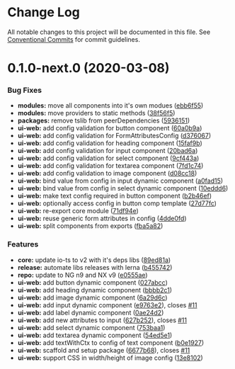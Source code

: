 # Change Log

All notable changes to this project will be documented in this file.
See [Conventional Commits](https://conventionalcommits.org) for commit guidelines.

# 0.1.0-next.0 (2020-03-08)


### Bug Fixes

* **modules:** move all components into it's own modues ([ebb6f55](https://github.com/orchestratora/orchestrator/commit/ebb6f556dd8151f95278e1587d5d0e8c0bbc3fd4))
* **modules:** move providers to static methods ([38f56f5](https://github.com/orchestratora/orchestrator/commit/38f56f50f0aa2470bf052f55daf3df41bca78b50))
* **packages:** remove tslib from peerDependencies ([5936151](https://github.com/orchestratora/orchestrator/commit/5936151a8482c2e018381adc9b4d12febf409fa6))
* **ui-web:** add config validation for button component ([60a0b9a](https://github.com/orchestratora/orchestrator/commit/60a0b9ab7e846b5a9dbbf824f92f6b215bf45bd7))
* **ui-web:** add config validation for FormAttributesConfig ([d376067](https://github.com/orchestratora/orchestrator/commit/d3760671ceb6131ca85a30e0e0e777150c0a4707))
* **ui-web:** add config validation for heading component ([15faf9b](https://github.com/orchestratora/orchestrator/commit/15faf9b42cfc0127ed1f553e5c15025821e9ba30))
* **ui-web:** add config validation for input component ([20bad6a](https://github.com/orchestratora/orchestrator/commit/20bad6ac1f85611adaaa1f6b529095154926af60))
* **ui-web:** add config validation for select component ([9cf443a](https://github.com/orchestratora/orchestrator/commit/9cf443a4afd311ad177fe49397ed7bff3dcd366a))
* **ui-web:** add config validation for textarea component ([7fd1c74](https://github.com/orchestratora/orchestrator/commit/7fd1c744f082f018afe67f5c2a2f1b3f58e8578e))
* **ui-web:** add config validation to image component ([d08cc18](https://github.com/orchestratora/orchestrator/commit/d08cc1877986ab5aa6b81bcf19994309aa84ed39))
* **ui-web:** bind value from config in input dynamic component ([a0fad15](https://github.com/orchestratora/orchestrator/commit/a0fad152cc49b2f13368c64edcac1c8138f7a0a6))
* **ui-web:** bind value from config in select dynamic component ([10eddd6](https://github.com/orchestratora/orchestrator/commit/10eddd6fb376e92483956615455db3f0bd1516d3))
* **ui-web:** make text config required in button component ([b2b46ef](https://github.com/orchestratora/orchestrator/commit/b2b46efba13437158130f3f3df4248da1b0d3428))
* **ui-web:** optionally access config in button comp template ([27d77fc](https://github.com/orchestratora/orchestrator/commit/27d77fce485ee333a8c7ecc106fb3aa08b99d13f))
* **ui-web:** re-export core module ([71df94e](https://github.com/orchestratora/orchestrator/commit/71df94e91c9040e8d7ba75026148922d50de5670))
* **ui-web:** reuse generic form attributes in config ([4dde0fd](https://github.com/orchestratora/orchestrator/commit/4dde0fd7342154cae9b072020f668fcf3d31064b))
* **ui-web:** split components from exports ([fba5a82](https://github.com/orchestratora/orchestrator/commit/fba5a82ed8e6a07b32720155426753245881a3b8))


### Features

* **core:** update io-ts to v2 with it's deps libs ([89ed81a](https://github.com/orchestratora/orchestrator/commit/89ed81aa296b87c13806602bd0ce5dde3c1d0496))
* **release:** automate libs releases with lerna ([b455742](https://github.com/orchestratora/orchestrator/commit/b45574223b347fad3b01b8a0294a0ddc3e88875d))
* **repo:** update to NG n9 and NX v9 ([e0555ae](https://github.com/orchestratora/orchestrator/commit/e0555aef981563b9ebd7ef5731fe691a7c40877d))
* **ui-web:** add button dynamic component ([027abcc](https://github.com/orchestratora/orchestrator/commit/027abccaa6017fb2c88e45f5f6a28d4ac8c0991e))
* **ui-web:** add heading dynamic component ([bbbb2c1](https://github.com/orchestratora/orchestrator/commit/bbbb2c1402db499ac0f19f43b04b4edd55a2a374))
* **ui-web:** add image dynamic component ([6a29d6c](https://github.com/orchestratora/orchestrator/commit/6a29d6c5193909199408d26b8d539695bb8d299b))
* **ui-web:** add input dynamic component ([e9763e2](https://github.com/orchestratora/orchestrator/commit/e9763e252c7599720fe0fcb9c865101d300eea13)), closes [#11](https://github.com/orchestratora/orchestrator/issues/11)
* **ui-web:** add label dynamic component ([0ae24d2](https://github.com/orchestratora/orchestrator/commit/0ae24d2167f596059ff54b4fdf3388d698652e82))
* **ui-web:** add new attributes to input ([627b252](https://github.com/orchestratora/orchestrator/commit/627b252fae252c1a06da95b6e379be8234c7cfd0)), closes [#11](https://github.com/orchestratora/orchestrator/issues/11)
* **ui-web:** add select dynamic component ([753baa1](https://github.com/orchestratora/orchestrator/commit/753baa1befdc2ea48badba8055d8ccd3eefc06c9))
* **ui-web:** add textarea dynamic component ([54ed5e1](https://github.com/orchestratora/orchestrator/commit/54ed5e112aa65ae35dc5f748ffa75a61f47bced1))
* **ui-web:** add textWithCtx to config of text component ([b0e1927](https://github.com/orchestratora/orchestrator/commit/b0e1927b1e643248940b28110c7795650520e356))
* **ui-web:** scaffold and setup package ([6677b68](https://github.com/orchestratora/orchestrator/commit/6677b689dce675a40a40c65922adf73e74191cdc)), closes [#11](https://github.com/orchestratora/orchestrator/issues/11)
* **ui-web:** support CSS in width/height of image config ([13e8102](https://github.com/orchestratora/orchestrator/commit/13e8102dd9d4cf214b575a1b65d9aca722d5b50f))
